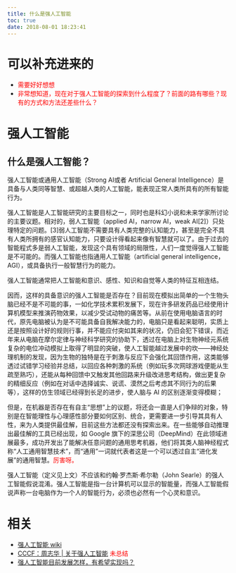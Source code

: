 ```yaml
---
title: 什么是强人工智能
toc: true
date: 2018-08-01 18:23:41
---
```


# 可以补充进来的

- <span style="color:red;">需要好好想想</span>
- <span style="color:red;">非常想知道，现在对于强人工智能的探索到什么程度了？前面的路有哪些？现有的方式和方法还差些什么？</span>


# 强人工智能


## 什么是强人工智能？


强人工智能或通用人工智能（Strong AI或者 Artificial General Intelligence）是具备与人类同等智慧、或超越人类的人工智能，能表现正常人类所具有的所有智能行为。

强人工智能是人工智能研究的主要目标之一，同时也是科幻小说和未来学家所讨论的主要议题。相对的，弱人工智能（applied AI，narrow AI，weak AI[2]）只处理特定的问题。[3]弱人工智能不需要具有人类完整的认知能力，甚至是完全不具有人类所拥有的感官认知能力，只要设计得看起来像有智慧就可以了。由于过去的智能程式多是弱人工智能，发现这个具有领域的局限性，人们一度觉得强人工智能是不可能的。而强人工智能也指通用人工智能（artificial general intelligence，AGI），或具备执行一般智慧行为的能力。

强人工智能通常把人工智能和意识、感性、知识和自觉等人类的特征互相连结。

因而，这样的具备意识的强人工智能是否存在？目前现在模拟出简单的一个生物头脑已经不是不可能的事，一如化学技术累积发展下，现在许多研发药品已经使用计算机模型来推演药物效果，以减少受试动物的痛苦等。从前在使用电脑语言的时代，原先电脑被认为是不可能具备自我解决能力的，电脑只是看起来聪明，实质上还是按照设计好的规则行事，并不能应付突如其来的状况，仍旧会犯下错误，而近年来从电脑在摩尔定律与神经科学研究的协助下，透过在电脑上对生物神经元系统复杂的电位冲动模拟上取得了明显的突破，使人工智能越过发展中的坎——神经处理机制的发现，因为生物的独特是在于刺激与反应下会强化其回馈作用，这类能够透过试错学习经验并总结，以回应各种刺激的系统（例如玩多次网球游戏便能从生疏至熟巧），还能从每种回馈中又触发其他回路来升级改进思考结构，做出更复杂的精细反应（例如在对话中选择诚实、说谎、漠然之后考虑其不同行为的后果等），这样的仿生领域已经得到长足的进步，使人脑与 AI 的区别逐渐变得模糊；

但是，在机器是否存在有自主“思想”上的议题，将还会一直是人们争辩的对象，特别是在智能理性与心理感性部分要如何区别、统合，更需要进一步引导其具有人性，来为人类提供最佳解，目前这些方法都还没有探索出来。在一些能够自动推理出最佳解的工具已经出现，如 Google 旗下的深思公司（DeepMind）在此领域进展最多，成功开发出了能解决任意问题的通用思考机器，他们将其类人脑神经程式称“人工通用智慧技术”，而“通用”一词就代表者这是一个可以透过自主“进化发展”的通用智慧。<span style="color:red;">厉害呀。</span>

强人工智能（定义见上文）不应该和约翰·罗杰斯·希尔勒（John Searle）的强人工智能假说混淆。强人工智能是指一台计算机可以显示的智能量，而强人工智能假说声称一台电脑作为一个人的智能行为，必须也必然有一个心灵和意识。



# 相关

- [强人工智能 wiki](https://zh.wikipedia.org/wiki/%E5%BC%B7%E4%BA%BA%E5%B7%A5%E6%99%BA%E6%85%A7)
- [CCCF：周志华 | 关于强人工智能](https://www.leiphone.com/news/201801/i3y36GjA4SdwpGuC.html) <span style="color:red;">未总结</span>
- [强人工智能目前发展怎样，有希望实现吗？](https://www.zhihu.com/question/50049187)

